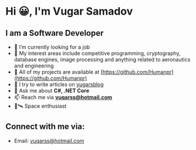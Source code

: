 # Hi 😀, I'm Vugar Samadov
## I am a Software Developer

- 👀 I’m currently looking for a job
- 🔭 My interest areas include competitive programming, cryptography, database engines, image processing and anything related to aeronautics and engineering
- 🌟 All of my projects are available at [https://github.com/Humanpr](https://github.com/Humanpr) 
- 📝 I try to write articles on [vugarsblog](https://vugarsblog.pages.dev/)
- 💬 Ask me about **C#, .NET Core**
- 📫 Reach me via **vuqarss@hotmail.com**
- 🌌🛰 Space enthusiast

## Connect with me via:
- Email: vuqarss@hotmail.com

